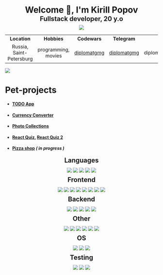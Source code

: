 <div align="center">
    <h1 style="margin-bottom: 0; border: none">Welcome 👋, I'm Kirill Popov</h1>
    <h2 style="margin-top: 0; margin-bottom: 8px">Fullstack developer, 20 y.o  </h2>
    <img src="https://hits.dwyl.com/diplomatgmg/diplomatgmg.svg?style=flat&show=unique">
</div>


<div align="center">
  <table>
      <tbody>
          <tr>
              <td align="center"><strong>Location</strong></td>
              <td align="center"><strong>Hobbies</strong></td>
              <td align="center"><strong>Codewars</strong></td>
              <td align="center"><strong>Telegram</strong></td>
              <td align="center"><strong>Email</strong></td>
          </tr>
          <tr>
              <td align="center">Russia, Saint-Petersburg</td>
              <td align="center">programming, movies</td>
              <td align="center"><a href="https://www.codewars.com/users/diplomatgmg">diplomatgmg</a></td>
              <td align="center"><a href="https://t.me/diplomatgmg">diplomatgmg</a></td>
              <td align="center">diplomatgmg@gmail.com</td>
          </tr>
      </tbody>
  </table>
</div>


<img src="https://github-readme-stats.vercel.app/api/top-langs/?username=diplomatgmg&layout=compact">


# Pet-projects
- #### [TODO App](https://github.com/diplomatgmg/todo-list)
- #### [Currency Converter](https://github.com/diplomatgmg/currency-converter)
- #### [Photo Collections](https://github.com/diplomatgmg/react-photos)
- #### [React Quiz](https://github.com/diplomatgmg/react-quiz), [React Quiz 2](https://github.com/diplomatgmg/madsoft-tast)
- #### [Pizza shop](https://github.com/diplomatgmg/react-pizza) <i>( in progress )</i>

<div align="center">
    <h2 style="margin-bottom: 12px; margin-top: 8px">Languages</h2>
    <img src="https://img.shields.io/badge/Python-3776AB?&logo=python&logoColor=white">
    <img src="https://img.shields.io/badge/JavaScript-black?&logo=javascript&logoColor=F7DF1E">
    <img src="https://img.shields.io/badge/TypeScript-3178C6?&logo=typescript&logoColor=white">
    <img src="https://img.shields.io/badge/SQL-336791?&logo=postgresql&logoColor=white">
    <img src="https://img.shields.io/badge/Golang-00ADD8?&logo=go&logoColor=white">
</div>

<div align="center">
    <h2 style="margin-bottom: 12px; margin-top: 8px">Frontend</h2>
    <img src="https://img.shields.io/badge/React-61DAFB?&logo=react&logoColor=black">
    <img src="https://img.shields.io/badge/Redux_/_RTK_Query-764ABC?&logo=redux&logoColor=white">
    <img src="https://img.shields.io/badge/HTML-white?&logo=html5&logoColor=FF6C37">
    <img src="https://img.shields.io/badge/CSS_/_SCSS-white?&logo=css3&logoColor=FF6C37">
    <img src="https://img.shields.io/badge/Bootstrap-7952B3?&logo=bootstrap&logoColor=white">
    <img src="https://img.shields.io/badge/Styled_components-black?&logo=styledcomponents&logoColor=white">
    <img src="https://img.shields.io/badge/Eslint-4B32C3?&logo=eslint&logoColor=white">
    <img src="https://img.shields.io/badge/Prettier-F7B93E?&logo=prettier&logoColor=black">
</div>

<div align="center">
    <h2 style="margin-bottom: 12px; margin-top: 8px">Backend</h2>
    <img src="https://img.shields.io/badge/Django_/_DRF-092E20?&logo=django&logoColor=white">
    <img src="https://img.shields.io/badge/Docker-2496ED?&logo=docker&logoColor=white">
    <img src="https://img.shields.io/badge/Redis-DC382D?&logo=redis&logoColor=white">
    <img src="https://img.shields.io/badge/PostgreSQL-336791?&logo=postgresql&logoColor=white">
    <img src="https://img.shields.io/badge/Celery-37814A?&logo=celery&logoColor=white">
</div>


<div align="center" >
    <h2 style="margin-bottom: 12px; margin-top: 8px">Other</h2>
    <img src="https://img.shields.io/badge/Git-F05032?&logo=git&logoColor=white">
    <img src="https://img.shields.io/badge/Github-181717?&logo=github&logoColor=white">
    <img src="https://img.shields.io/badge/ChatGPT-white?&logo=openai&logoColor=black">
    <img src="https://img.shields.io/badge/Perplexity.ai-black?&logo=perplexity&logoColor=white">
    <img src="https://img.shields.io/badge/Codeium-black?&logo=codeium&logoColor=77ffff">
    <img src="https://img.shields.io/badge/IntelliJ_IDEA-000000?&logo=intellijidea&logoColor=white">
</div>


<div align="center">
    <h2 style="margin-bottom: 12px; margin-top: 8px">OS</h2>
    <img src="https://img.shields.io/badge/Linux-white?&logo=linux&logoColor=black">
    <img src="https://img.shields.io/badge/Ubuntu-E95420?&logo=ubuntu&logoColor=white">
    <img src="https://img.shields.io/badge/MacOS-000000?&logo=macos&logoColor=white">
</div>

<div align="center">
    <h2 style="margin-bottom: 12px; margin-top: 8px">Testing</h2>
    <img src="https://img.shields.io/badge/Selenium-43B02A?&logo=selenium&logoColor=white">
    <img src="https://img.shields.io/badge/Jest-C21325?&logo=jest&logoColor=white">
    <img src="https://img.shields.io/badge/Postman-FF6C37?&logo=postman&logoColor=white">
</div>




